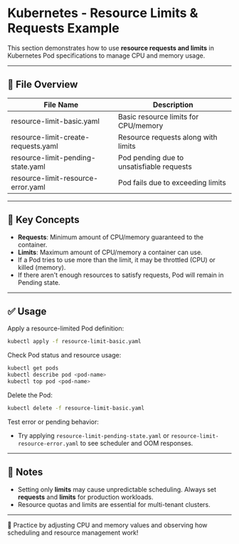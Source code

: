 # Kubernetes - Resource Limits & Requests Example

This section demonstrates how to use **resource requests and limits** in Kubernetes Pod specifications to manage CPU and memory usage.

---

## 📁 File Overview

| File Name                        | Description                                  |
|----------------------------------|----------------------------------------------|
| resource-limit-basic.yaml        | Basic resource limits for CPU/memory         |
| resource-limit-create-requests.yaml | Resource requests along with limits         |
| resource-limit-pending-state.yaml| Pod pending due to unsatisfiable requests    |
| resource-limit-resource-error.yaml| Pod fails due to exceeding limits           |

---

## 🧠 Key Concepts

- **Requests**: Minimum amount of CPU/memory guaranteed to the container.
- **Limits**: Maximum amount of CPU/memory a container can use.
- If a Pod tries to use more than the limit, it may be throttled (CPU) or killed (memory).
- If there aren't enough resources to satisfy requests, Pod will remain in Pending state.

---

## ✅ Usage

Apply a resource-limited Pod definition:
```bash
kubectl apply -f resource-limit-basic.yaml
```

Check Pod status and resource usage:
```bash
kubectl get pods
kubectl describe pod <pod-name>
kubectl top pod <pod-name>
```

Delete the Pod:
```bash
kubectl delete -f resource-limit-basic.yaml
```

Test error or pending behavior:
- Try applying `resource-limit-pending-state.yaml` or `resource-limit-resource-error.yaml` to see scheduler and OOM responses.

---

## 📌 Notes

- Setting only **limits** may cause unpredictable scheduling. Always set **requests** and **limits** for production workloads.
- Resource quotas and limits are essential for multi-tenant clusters.

---

🧠 Practice by adjusting CPU and memory values and observing how scheduling and resource management work!
